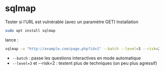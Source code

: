 # sqlmap
Tester si l’URL est vulnérable (avec un paramètre GET)
Installation

```bash
sudo apt install sqlmap
```
lance :
```bash
sqlmap -u "http://example.com/page.php?id=1" --batch --level=3 --risk=2
```
* `--batch` : passe les questions interactives en mode automatique
* `--level=3` et --risk=2 : testent plus de techniques (un peu plus agressif)

